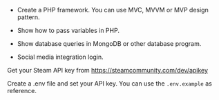* Create a PHP framework. You can use MVC, MVVM or MVP design pattern.

* Show how to pass variables in PHP.

* Show database queries in MongoDB or other database program.

* Social media integration login.

Get your Steam API key from https://steamcommunity.com/dev/apikey

Create a .env file and set your API key. You can use the `.env.example` as reference.